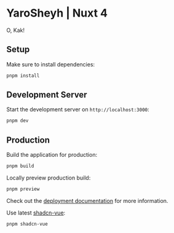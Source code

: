 # YaroSheyh | Nuxt 4

O, Kak!

## Setup

Make sure to install dependencies:

```bash
pnpm install
```

## Development Server

Start the development server on `http://localhost:3000`:

```bash
pnpm dev
```

## Production

Build the application for production:

```bash
pnpm build
```

Locally preview production build:

```bash
pnpm preview
```

Check out the [deployment documentation](https://nuxt.com/docs/getting-started/deployment) for more information.

Use latest [shadcn-vue](https://shadcn-vue.com):

```bash
pnpm shadcn-vue
```
